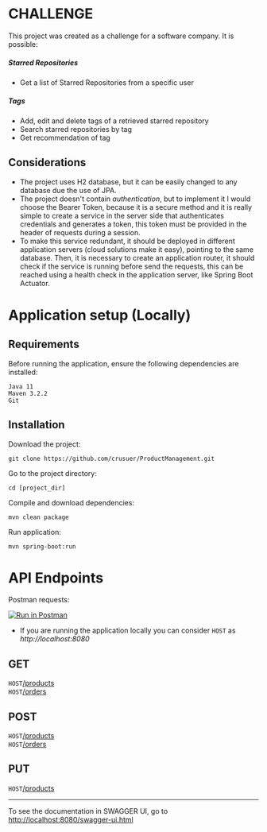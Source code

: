 # CHALLENGE
This project was created as a challenge for a software company.
It is possible:
##### Starred Repositories
* Get a list of Starred Repositories from a specific user

##### Tags
* Add, edit and delete tags of a retrieved starred repository
* Search starred repositories by tag
* Get recommendation of tag

## Considerations
- The project uses H2 database, but it can be easily changed to any database due the use of JPA.
- The project doesn't contain *authentication*, but to implement it I would choose the Bearer Token, 
because it is a secure method and it is really simple to create a service in the server side that authenticates credentials and generates a token, 
this token must be provided in the header of requests during a session.
- To make this service redundant, it should be deployed in different application servers (cloud solutions make it easy), pointing to the same database. 
Then, it is necessary to create an application router, it should check if the service is running before send the requests, this can be reached using a health check in the application server, like Spring Boot Actuator.

# Application setup (Locally)

## Requirements
Before running the application, ensure the following dependencies are installed:

```
Java 11
Maven 3.2.2
Git
```

## Installation
Download the project:
```
git clone https://github.com/crusuer/ProductManagement.git
```
Go to the project directory:
```
cd [project_dir]
```
Compile and download dependencies:
```
mvn clean package
```
Run application:
```
mvn spring-boot:run
```
# API Endpoints
Postman requests: <p>
[![Run in Postman](https://run.pstmn.io/button.svg)](https://app.getpostman.com/run-collection/a44084ada439c4fb5c49)
- If you are running the application locally you can consider `HOST` as *http://localhost:8080*

## GET
`HOST`[/products](#get-products)<br/>
`HOST`[/orders](#get-orders)<br/>

## POST
`HOST`[/products](#post-products)<br/>
`HOST`[/orders](#post-orders)<br/>

## PUT
`HOST`[/products](#put-products)<br/>

___
To see the documentation in SWAGGER UI, go to [http://localhost:8080/swagger-ui.html](#get-swagger-ui)